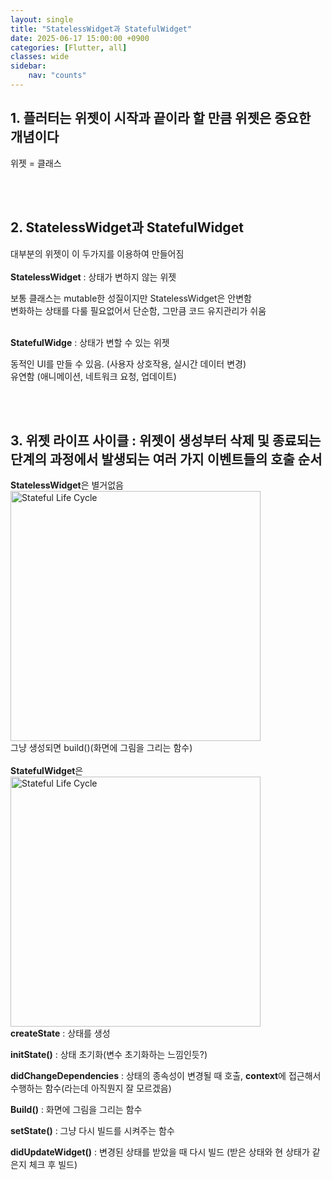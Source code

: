 ```yaml
---
layout: single
title: "StatelessWidget과 StatefulWidget"
date: 2025-06-17 15:00:00 +0900
categories: [Flutter, all]
classes: wide
sidebar:
    nav: "counts"
---
```


## 1. 플러터는 위젯이 시작과 끝이라 할 만큼 위젯은 중요한 개념이다

위젯 = 클래스

<br><br>
## 2. StatelessWidget과 StatefulWidget
대부분의 위젯이 이 두가지를 이용하여 만들어짐
<br><br>
**StatelessWidget** : 상태가 변하지 않는 위젯

보통 클래스는 mutable한 성질이지만 StatelessWidget은 안변함  
변화하는 상태를 다룰 필요없어서 단순함, 그만큼 코드 유지관리가 쉬움
<br><br>

**StatefulWidge** : 상태가 변할 수 있는 위젯

동적인 UI를 만들 수 있음. (사용자 상호작용, 실시간 데이터 변경)  
유연함 (애니메이션, 네트워크 요청, 업데이트)

<br><br>
## 3. 위젯 라이프 사이클 : 위젯이 생성부터 삭제 및 종료되는 단계의 과정에서 발생되는 여러 가지 이벤트들의 호출 순서

**StatelessWidget**은 별거없음  
<img src="https://wackyturtle.github.io/assets/images/stateless_life_cycle.png" width="400" alt="Stateful Life Cycle">  
그냥 생성되면 build()(화면에 그림을 그리는 함수)
<br><br>
**StatefulWidget**은  
<img src="https://wackyturtle.github.io/assets/images/stateful_life_cycle_.png" width="400" alt="Stateful Life Cycle">  
**createState** : 상태를 생성

**initState()** : 상태 초기화(변수 초기화하는 느낌인듯?)

**didChangeDependencies** : 상태의 종속성이 변경될 때 호출, 
**context**에 접근해서 수행하는 함수(라는데 아직뭔지 잘 모르겠음) 

**Build()** : 화면에 그림을 그리는 함수

**setState()** : 그냥 다시 빌드를 시켜주는 함수

**didUpdateWidget()** : 변경된 상태를 받았을 때 다시 빌드 (받은 상태와 현 상태가 같은지 체크 후 빌드)


